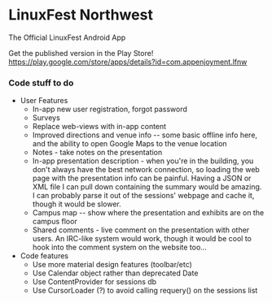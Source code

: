 LinuxFest Northwest
====

The Official LinuxFest Android App

Get the published version in the Play Store!
https://play.google.com/store/apps/details?id=com.appenjoyment.lfnw

### Code stuff to do
* User Features
  * In-app new user registration, forgot password
  * Surveys
  * Replace web-views with in-app content
  * Improved directions and venue info -- some basic offline info here, and the ability to open Google Maps to the venue location
  * Notes - take notes on the presentation
  * In-app presentation description - when you're in the building, you don't always have the best network connection, so loading the web page with the presentation info can be painful. Having a JSON or XML file I can pull down containing the summary would be amazing. I can probably parse it out of the sessions' webpage and cache it, though it would be slower.
  * Campus map -- show where the presentation and exhibits are on the campus floor
  * Shared comments - live comment on the presentation with other users. An IRC-like system would work, though it would be cool to hook into the comment system on the website too... 
* Code features
  * Use more material design features (toolbar/etc)
  * Use Calendar object rather than deprecated Date
  * Use ContentProvider for sessions db
  * Use CursorLoader (?) to avoid calling requery() on the sessions list
